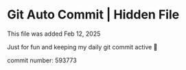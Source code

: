 # Git Auto Commit | Hidden File

This file was added Feb 12, 2025

Just for fun and keeping my daily git commit active 🤪

commit number: 593773
